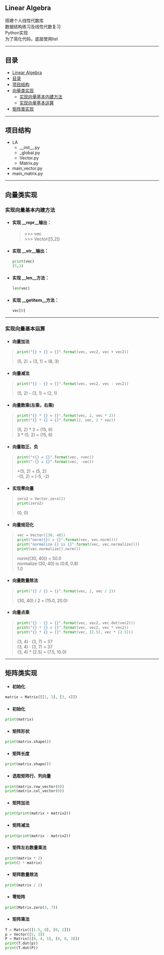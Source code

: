 ## Linear Algebra

搭建个人线性代数库  
数据结构练习及线性代数复习  
Python实现  
为了简化代码，底层使用list

----
## 目录
<!-- TOC -->

- [Linear Algebra](#linear-algebra)
- [目录](#目录)
- [项目结构](#项目结构)
- [向量类实现](#向量类实现)
  - [实现向量基本内建方法](#实现向量基本内建方法)
  - [实现向量基本运算](#实现向量基本运算)
- [矩阵类实现](#矩阵类实现)

<!-- /TOC -->
----
## 项目结构
- LA
  - __init\__.py
  - _global.py
  - Vector.py
  - Matrix.py
- main_vector.py
- main_matrix.py

----
## 向量类实现
### 实现向量基本内建方法
- #### 实现 __repr__输出：
    
    > \>>> vec   
    > \>>> Vector([5,2])
- #### 实现 __str__输出：
    ```Python
    print(vec)
    (5,2)
    ```
- #### 实现 __len__方法：
    ```Python
    len(vec)
    ```
- #### 实现 __getitem__方法：
    ```Python
    vec[0]
    ```
----
### 实现向量基本运算
- #### 向量加法
> ```Python
> print("{} + {} = {}".format(vec, vec2, vec + vec2))  
> ```
> (5, 2) + (3, 1) = (8, 3)
- #### 向量减法
> ```Python
> print("{} - {} = {}".format(vec, vec2, vec - vec2))  
> ```
> (5, 2) - (3, 1) = (2, 1)
- #### 向量数乘(左乘，右乘)
> ```Python
> print("{} * {} = {}".format(vec, 2, vec * 2))  
> print("{} * {} = {}".format(2, vec, 2 * vec))  
> ```
> (5, 2) * 3 = (15, 6)   
> 3 * (5, 2) = (15, 6)
- #### 向量取正、负
> ```Python
> print("+{} = {}".format(vec, +vec))  
> print("-{} = {}".format(vec, -vec))  
> ```
> +(5, 2) = (5, 2)   
> -(5, 2) = (-5, -2)
- #### 实现零向量
> ```Python
> zero2 = Vector.zero(2)  
> print(zero2)  
> ```
> (0, 0)
- #### 向量规范化
> ```Python
> vec = Vector([30, 40])
> print("norm({}) = {}".format(vec, vec.norm()))  
> print("normalize {} is {}".format(vec, vec.normalize()))  
> print(vec.normalize().norm())  
> ```
> norm((30, 40)) = 50.0  
> normalize (30, 40) is (0.6, 0.8)  
> 1.0
- #### 向量数量除法
> ```Python
> print("{} / {} = {}".format(vec, 2, vec / 2))   
> ```
> (30, 40) / 2 = (15.0, 20.0)
- #### 向量点乘
> ```Python
> print("{} · {} = {}".format(vec, vec2, vec.dot(vec2)))  
> print("{} * {} = {}".format(vec, vec2, vec * vec2))  
> print("{} * {} = {}".format(vec, [2.5], vec * [2.5]))
> ```
> (3, 4) · (3, 7) = 37  
> (3, 4) · (3, 7) = 37  
> (3, 4) * [2.5] = (7.5, 10.0)

----
## 矩阵类实现
- #### 初始化
```Python
matrix = Matrix([[1, 2], [3, 4]])
```
- #### 初始化
```Python
print(matrix)
```
- #### 矩阵形状
```Python
print(matrix.shape())
```
- #### 矩阵长度
```Python
print(matrix.shape())
```
- #### 选取矩阵行、列向量
```Python
print(matrix.row_vector(0))
print(matrix.col_vector(0))
```
- #### 矩阵加法
```Python
print(print(matrix + matrix2))
```
- #### 矩阵减法
```Python
print(print(matrix - matrix2))
```
- #### 矩阵左右数量乘法
```Python
print(matrix * 2)
print(2 * matrix)
```
- #### 矩阵数量除法
```Python
print(matrix / 2)
```
- #### 零矩阵
```Python
print(Matrix.zero(3, 7))
```
- #### 矩阵乘法
```Python
T = Matrix([[1.5, 0], [0, 2]])
p = Vector([5, 3])
P = Matrix([[0, 4, 5], [0, 0, 3]])
print(T.dot(p))
print(T.dot(P))
```